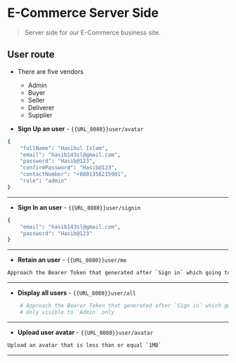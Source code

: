 # E-Commerce Server Side

> Server side for our E-Commerce business site.

## User route

- There are five vendors

  - Admin
  - Buyer
  - Seller
  - Deliverer
  - Supplier

- **Sign Up an user** - `{{URL_8080}}user/avatar`

```bash
{
    "fullName": "Hasibul Islam",
    "email": "hasib143sl@gmail.com",
    "password": "Hasib@123",
    "confirmPassword": "Hasib@123",
    "contactNumber": "+8801356215901",
    "role": "admin"
}
```

---

- **Sign In an user** - `{{URL_8080}}user/signin`

```bash
{
    "email": "hasib143sl@gmail.com",
    "password": "Hasib@123"
}
```

---

- **Retain an user** - `{{URL_8080}}user/me`

```bash
Approach the Bearer Token that generated after `Sign in` which going to be displayed.
```

---

- **Display all users** - `{{URL_8080}}user/all`

```bash
    # Approach the Bearer Token that generated after `Sign in` which going to be displayed.
    # Only visible to `Admin` only
```

---

- **Upload user avatar** - `{{URL_8080}}user/avatar`

```bash
Upload an avatar that is less than or equal `1MB`
```

---
